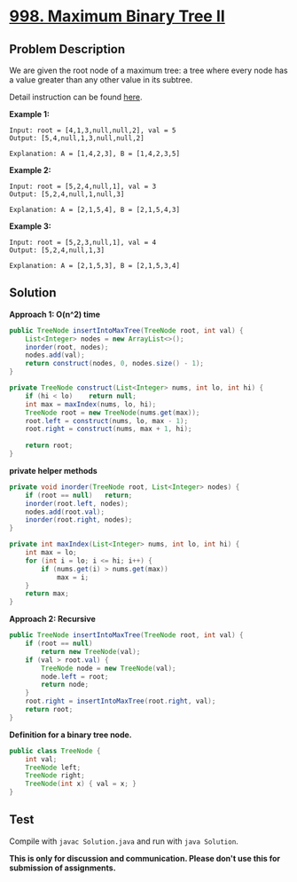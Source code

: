 # [998. Maximum Binary Tree II][title]

## Problem Description

We are given the root node of a maximum tree: a tree where every node has a value greater than any other value in its subtree.

Detail instruction can be found [here][title].

**Example 1:**

```
Input: root = [4,1,3,null,null,2], val = 5
Output: [5,4,null,1,3,null,null,2]

Explanation: A = [1,4,2,3], B = [1,4,2,3,5]
```

**Example 2:**

```
Input: root = [5,2,4,null,1], val = 3
Output: [5,2,4,null,1,null,3]

Explanation: A = [2,1,5,4], B = [2,1,5,4,3]
```

**Example 3:**

```
Input: root = [5,2,3,null,1], val = 4
Output: [5,2,4,null,1,3]

Explanation: A = [2,1,5,3], B = [2,1,5,3,4]
```

## Solution

**Approach 1: O(n^2) time**

```java
public TreeNode insertIntoMaxTree(TreeNode root, int val) {
    List<Integer> nodes = new ArrayList<>();
    inorder(root, nodes);
    nodes.add(val);
    return construct(nodes, 0, nodes.size() - 1);
}

private TreeNode construct(List<Integer> nums, int lo, int hi) {
    if (hi < lo)    return null;
    int max = maxIndex(nums, lo, hi);
    TreeNode root = new TreeNode(nums.get(max));
    root.left = construct(nums, lo, max - 1);
    root.right = construct(nums, max + 1, hi);
    
    return root;
}
```

**private helper methods**

```java
private void inorder(TreeNode root, List<Integer> nodes) {
    if (root == null)   return;
    inorder(root.left, nodes);
    nodes.add(root.val);
    inorder(root.right, nodes);
}

private int maxIndex(List<Integer> nums, int lo, int hi) {
    int max = lo;
    for (int i = lo; i <= hi; i++) {
        if (nums.get(i) > nums.get(max))
            max = i;
    }
    return max;
}
```

**Approach 2: Recursive**

```java
public TreeNode insertIntoMaxTree(TreeNode root, int val) {
    if (root == null)
        return new TreeNode(val);
    if (val > root.val) {
        TreeNode node = new TreeNode(val);
        node.left = root;
        return node;
    }
    root.right = insertIntoMaxTree(root.right, val);
    return root;
}
```

**Definition for a binary tree node.**

```java
public class TreeNode {
    int val;
    TreeNode left;
    TreeNode right;
    TreeNode(int x) { val = x; }
}
```

## Test

Compile with `javac Solution.java` and run with `java Solution`.


**This is only for discussion and communication. Please don't use this for submission of assignments.**

[title]: https://leetcode.com/problems/maximum-binary-tree-ii/